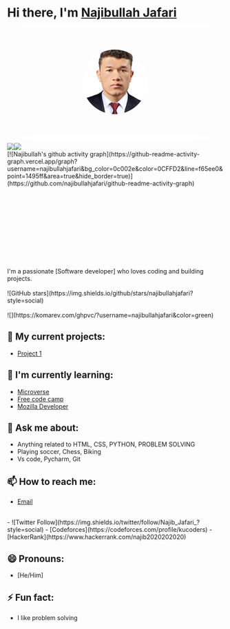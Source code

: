 # Hi there, I'm [Najibullah Jafari]()
<div style="background-image: url(najib256.jpg); background-size: cover; width: 500px; height: 250px; display: flex; justify-content: center; align-items: center; box-shadow: 0px 0px 20px 0px rgba(255, 255, 255, 0.8), 0px 0px 40px 0px rgba(255, 255, 255, 0.6), 0px 0px 60px 0px rgba(255, 255, 255, 0.4), 0px 0px 80px 0px rgba(255, 255, 255, 0.2);">
  <img src="najib256.jpg" alt="Najibullah Jafari" style="border-radius: 50%; width: 150px; height: 150px; object-fit: cover; box-shadow: 0px 0px 10px 0px rgba(255, 255, 255, 0.8), 0px 0px 20px 0px rgba(255, 255, 255, 0.6), 0px 0px 30px 0px rgba(255, 255, 255, 0.4), 0px 0px 40px 0px rgba(255, 255, 255, 0.2);">
  <h2 style="font-family: 'Bungee', cursive; font-size: 50px; color: #fff; text-align: center; text-shadow: 0px 0px 10px #fff, 0px 0px 20px #fff, 0px 0px 30px #fff, 0px 0px 40px #ff00de, 0px 0px 70px #ff00de, 0px 0px 80px #ff00de, 0px 0px 100px #ff00de;"></h2>
</div>
<br>
<div>
  <img align="left" src="https://github-readme-stats.vercel.app/api?username=najibullahjafari&show_icons=true&hide_border=true&title_color=f65ee0&icon_color=1495ff&text_color=0CFFD2&bg_color=0c002e">
  <img align="left" src="https://github-readme-streak-stats.herokuapp.com?user=najibullahjafari&hide_border=true&ring=f65ee0&sideNums=f65ee0&stroke=1495ff&background=0c002e&sideLabels=0cffd2&dates=1495ff&fire=1495ff&currStreakLabel=0cffd2&currStreakNum=0cffd2&date_format=M%20j%5B%2C%20Y%5D">
</div>

<br>
[![Najibullah's github activity graph](https://github-readme-activity-graph.vercel.app/graph?username=najibullahjafari&bg_color=0c002e&color=0CFFD2&line=f65ee0&point=1495ff&area=true&hide_border=true)](https://github.com/najibullahjafari/github-readme-activity-graph)
<br><br><br><br><br><br><br><br><br><br><br><br>
I'm a passionate [Software developer] who loves coding and building projects.
<br><br>
![GitHub stars](https://img.shields.io/github/stars/najibullahjafari?style=social)
<br><br>
![](https://komarev.com/ghpvc/?username=najibullahjafari&color=green)
<br>

## 🔭 My current projects:

- [Project 1](https://github.com/najibullahjafari/Portfolio-Mobile_version)

## 🌱 I'm currently learning:

- [Microverse](https://www.microverse.org/)
- [Free code camp](https://forum.freecodecamp.org/)
- [Mozilla Developer](https://developer.mozilla.org/en-US/)

## 💬 Ask me about:

- Anything related to HTML, CSS, PYTHON, PROBLEM SOLVING
- Playing soccer, Chess, Biking 
- Vs code, Pycharm, Git

## 📫 How to reach me:

- [Email](najib2020202020@gmail.com)
<br>
- ![Twitter Follow](https://img.shields.io/twitter/follow/Najib_Jafari_?style=social)
- [Codeforces](https://codeforces.com/profile/kucoders)
- [HackerRank](https://www.hackerrank.com/najib2020202020)

## 😄 Pronouns:

- [He/Him]

## ⚡ Fun fact:

- I like problem solving
